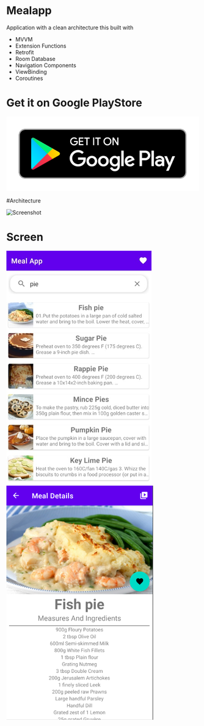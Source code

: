 # Mealapp

Application with a clean architecture this built with
 - MVVM
 - Extension Functions
 - Retrofit
 - Room Database
 - Navigation Components
 - ViewBinding
 - Coroutines 

# Get it on Google PlayStore
 
 [![Screenshot](googlePlay.png)](https://play.google.com/store/apps/details?id=ar.com.mealapp)
 
 #Architecture
 
![Screenshot](finalarchitecture.png) 

# Screen

![Screenshot](screen.png)
![Screenshot](screen2.png)
